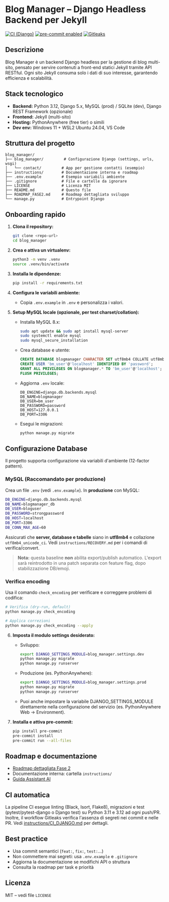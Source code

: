 # Blog Manager – Django Headless Backend per Jekyll


[![CI (Django)](https://github.com/PyZenMatt/blogmanager/actions/workflows/ci-django.yml/badge.svg)](https://github.com/PyZenMatt/blogmanager/actions/workflows/ci-django.yml)
[![pre-commit enabled](https://img.shields.io/badge/pre--commit-enabled-brightgreen?logo=pre-commit)](https://pre-commit.com/)
[![Gitleaks](https://github.com/PyZenMatt/blogmanager/actions/workflows/gitleaks.yml/badge.svg)](https://github.com/PyZenMatt/blogmanager/actions/workflows/gitleaks.yml)

## Descrizione
Blog Manager è un backend Django headless per la gestione di blog multi-sito, pensato per servire contenuti a front-end statici Jekyll tramite API RESTful. Ogni sito Jekyll consuma solo i dati di suo interesse, garantendo efficienza e scalabilità.

## Stack tecnologico
- **Backend:** Python 3.12, Django 5.x, MySQL (prod) / SQLite (dev), Django REST Framework (opzionale)
- **Frontend:** Jekyll (multi-sito)
- **Hosting:** PythonAnywhere (free tier) o simili
- **Dev env:** Windows 11 + WSL2 Ubuntu 24.04, VS Code

## Struttura del progetto

```
blog_manager/
├── blog_manager/         # Configurazione Django (settings, urls, wsgi)
│   └── contact/         # App per gestione contatti (esempio)
├── instructions/        # Documentazione interna e roadmap
├── .env.example         # Esempio variabili ambiente
├── .gitignore           # File e cartelle da ignorare
├── LICENSE              # Licenza MIT
├── README.md            # Questo file
├── ROADMAP_FASE2.md     # Roadmap dettagliata sviluppo
└── manage.py            # Entrypoint Django
```

## Onboarding rapido

1. **Clona il repository:**
   ```bash
   git clone <repo-url>
   cd blog_manager
   ```
2. **Crea e attiva un virtualenv:**
   ```bash
   python3 -m venv .venv
   source .venv/bin/activate
   ```
3. **Installa le dipendenze:**
   ```bash
   pip install -r requirements.txt
   ```
4. **Configura le variabili ambiente:**
    - Copia `.env.example` in `.env` e personalizza i valori.

5. **Setup MySQL locale (opzionale, per test charset/collation):**
   - Installa MySQL 8.x:
     ```bash
     sudo apt update && sudo apt install mysql-server
     sudo systemctl enable mysql
     sudo mysql_secure_installation
     ```
   - Crea database e utente:
     ```sql
     CREATE DATABASE blogmanager CHARACTER SET utf8mb4 COLLATE utf8mb4_unicode_ci;
     CREATE USER 'bm_user'@'localhost' IDENTIFIED BY 'password';
     GRANT ALL PRIVILEGES ON blogmanager.* TO 'bm_user'@'localhost';
     FLUSH PRIVILEGES;
     ```
   - Aggiorna `.env` locale:
     ```
     DB_ENGINE=django.db.backends.mysql
     DB_NAME=blogmanager
     DB_USER=bm_user
     DB_PASSWORD=password
     DB_HOST=127.0.0.1
     DB_PORT=3306
     ```
   - Esegui le migrazioni:
     ```bash
     python manage.py migrate
     ```

## Configurazione Database

Il progetto supporta configurazione via variabili d'ambiente (12-factor pattern).

### MySQL (Raccomandato per produzione)

Crea un file `.env` (vedi `.env.example`). In **produzione** con MySQL:

```bash
DB_ENGINE=django.db.backends.mysql
DB_NAME=blogmanager_db
DB_USER=bloguser
DB_PASSWORD=strongpassword
DB_HOST=localhost
DB_PORT=3306
DB_CONN_MAX_AGE=60
```

Assicurati che **server, database e tabelle** siano in **utf8mb4** e collazione `utf8mb4_unicode_ci`.
Vedi `instructions/RECOVERY.md` per i comandi di verifica/convert.

> **Nota:** questa baseline **non** abilita export/publish automatico. L'export sarà reintrodotto in una patch separata con feature flag, dopo stabilizzazione DB/emoji.

### Verifica encoding

Usa il comando `check_encoding` per verificare e correggere problemi di codifica:

```bash
# Verifica (dry-run, default)
python manage.py check_encoding

# Applica correzioni
python manage.py check_encoding --apply
```

6. **Imposta il modulo settings desiderato:**
    - Sviluppo:
       ```bash
       export DJANGO_SETTINGS_MODULE=blog_manager.settings.dev
       python manage.py migrate
       python manage.py runserver
       ```
    - Produzione (es. PythonAnywhere):
       ```bash
       export DJANGO_SETTINGS_MODULE=blog_manager.settings.prod
       python manage.py migrate
       python manage.py runserver
       ```
    - Puoi anche impostare la variabile DJANGO_SETTINGS_MODULE direttamente nella configurazione del servizio (es. PythonAnywhere Web → Environment).

7. **Installa e attiva pre-commit:**
   ```bash
   pip install pre-commit
   pre-commit install
   pre-commit run --all-files
   ```

## Roadmap e documentazione
- [Roadmap dettagliata Fase 2](./ROADMAP_FASE2.md)
- Documentazione interna: cartella `instructions/`
- [Guida Assistant AI](./docs/AI_ASSISTANT.md)

## CI automatica
La pipeline CI esegue linting (Black, Isort, Flake8), migrazioni e test (pytest/pytest-django o Django test) su Python 3.11 e 3.12 ad ogni push/PR. Inoltre, il workflow Gitleaks verifica l'assenza di segreti nei commit e nelle PR. Vedi [instructions/CI_DJANGO.md](instructions/CI_DJANGO.md) per dettagli.

## Best practice
- Usa commit semantici (`feat:`, `fix:`, `test:`...)
- Non commettere mai segreti: usa `.env.example` e `.gitignore`
- Aggiorna la documentazione se modifichi API o struttura
- Consulta la roadmap per task e priorità

## Licenza
MIT – vedi file `LICENSE`
